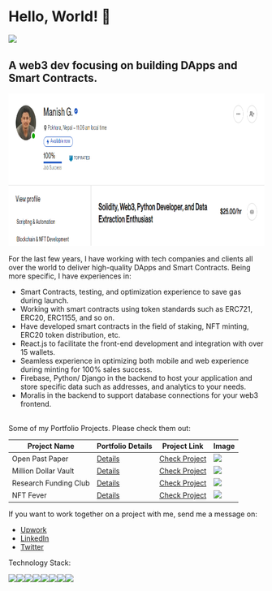 # Hello, World! 👋

![](https://komarev.com/ghpvc/?username=ManishGotame)

## A web3 dev focusing on building DApps and Smart Contracts.

<img src="https://raw.githubusercontent.com/ManishGotame/ManishGotame/main/images/anotherone.PNG" height="300">

For the last few years, I have working with tech companies and clients all over the world to deliver high-quality DApps and Smart Contracts. Being more specific, I have experiences in:
- Smart Contracts, testing, and optimization experience to save gas during launch.
- Working with smart contracts using token standards such as ERC721, ERC20, ERC1155, and so on.
- Have developed smart contracts in the field of staking, NFT minting, ERC20 token distribution, etc.
- React.js to facilitate the front-end development and integration with over 15 wallets.
- Seamless experience in optimizing both mobile and web experience during minting for 100% sales success.
- Firebase, Python/ Django in the backend to host your application and store specific data such as addresses, and analytics to your needs.
- Moralis in the backend to support database connections for your web3 frontend.
 
<br/>
Some of my Portfolio Projects. Please check them out:

| Project Name  | Portfolio Details | Project Link | Image |
| ------------- | ----------------- | ------------ | ----- |
| Open Past Paper | <a href="https://www.manishgotame.com.np/portfolio/openpastpaper" target="_blank"> Details </a> | <a href="https://openpastpaper.com/"> Check Project </a> | <a href="https://www.manishgotame.com.np/portfolio/openpastpaper" target="_blank"> <img src="https://images.squarespace-cdn.com/content/v1/61de70ade8527e618d9589db/1643453464221-SKB9S7C7JGVNEAEDZMAV/Open+Past+Paper.png?format=750w" height="180"> </a>
| Million Dollar Vault  | <a href="https://www.manishgotame.com.np/portfolio/mdv-project" target="_blank"> Details </a>  | <a href="https://milliondollarvault.io/"> Check Project </a> | <a href="https://www.manishgotame.com.np/portfolio/mdv-project" target="_blank"> <img src="https://images.squarespace-cdn.com/content/v1/61de70ade8527e618d9589db/1652524451246-1QH6H48QOYNC1CT7D4X5/frontpage.PNG?format=750w" height="180"> </a>
| Research Funding Club  | <a href="https://www.manishgotame.com.np/portfolio/rfc" target="_blank"> Details </a>  | <a href="https://researchfundingclub.com/"> Check Project </a> | <a href="https://www.manishgotame.com.np/portfolio/rfc" target="_blank"> <img src="https://images.squarespace-cdn.com/content/v1/61de70ade8527e618d9589db/1652524841728-40YJUVPKFUGNXL5F12RR/rfcfrontpage.PNG?format=750w" height="180"> </a>
| NFT Fever  | <a href="https://www.manishgotame.com.np/portfolio/nftfever" target="_blank"> Details </a>  | <a href="https://nftfever.io/"> Check Project </a> | <a href="https://www.manishgotame.com.np/portfolio/nftfever" target="_blank"> <img src="https://images.squarespace-cdn.com/content/v1/61de70ade8527e618d9589db/1652524331304-2J81M5F2F7T0TY4SLTKH/frontimage.PNG?format=750w" height="180"> </a>

If you want to work together on a project with me, send me a message on:
- <a href="https://www.upwork.com/freelancers/~0125f2add906ad5883"> Upwork </a>
- <a href="https://www.upwork.com/freelancers/~0125f2add906ad5883"> LinkedIn</a>
- <a href="https://www.upwork.com/freelancers/~0125f2add906ad5883"> Twitter </a>

Technology Stack:

<img src="https://img.shields.io/badge/python%20-%2314354C.svg?&style=for-the-badge&logo=python&logoColor=white"/><img src="https://img.shields.io/badge/c++%20-%2300599C.svg?&style=for-the-badge&logo=c%2B%2B&ogoColor=white"/><img src="https://img.shields.io/badge/numpy%20-%23013243.svg?&style=for-the-badge&logo=numpy&logoColor=white" /><img src="https://img.shields.io/badge/Keras%20-%23D00000.svg?&style=for-the-badge&logo=Keras&logoColor=white"/><img src="https://img.shields.io/badge/Jupyter%20-%23F37626.svg?&style=for-the-badge&logo=Jupyter&logoColor=white" /><img src="https://img.shields.io/badge/heroku%20-%23430098.svg?&style=for-the-badge&logo=heroku&logoColor=white"/><img src="https://img.shields.io/badge/mysql-%2300f.svg?&style=for-the-badge&logo=mysql&logoColor=white"/><img src="https://img.shields.io/badge/django%20-%23092E20.svg?&style=for-the-badge&logo=django&logoColor=white"/>



<!--
**ManishGotame/ManishGotame** is a ✨ _special_ ✨ repository because its `README.md` (this file) appears on your GitHub profile.

Here are some ideas to get you started:

- 🔭 I’m currently working on ...
- 🌱 I’m currently learning ...
- 👯 I’m looking to collaborate on ...
- 🤔 I’m looking for help with ...
- 💬 Ask me about ...
- 📫 How to reach me: ...
- 😄 Pronouns: ...
- ⚡ Fun fact: ...
-->
